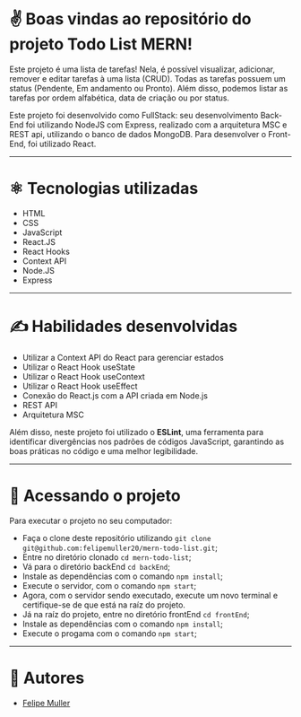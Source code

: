 # ✌️ Boas vindas ao repositório do projeto Todo List MERN!

Este projeto é uma lista de tarefas! Nela, é possível visualizar, adicionar, remover e editar tarefas à uma lista (CRUD). Todas as tarefas possuem um status (Pendente, Em andamento ou Pronto). Além disso, podemos listar as tarefas por ordem alfabética, data de criação ou por status.

Este projeto foi desenvolvido como FullStack: seu desenvolvimento Back-End foi utilizando NodeJS com Express, realizado com a arquitetura MSC e REST api, utilizando o banco de dados MongoDB. Para desenvolver o Front-End, foi utilizado React.

---

# ⚛️ Tecnologias utilizadas

- HTML
- CSS
- JavaScript
- React.JS
- React Hooks
- Context API
- Node.JS
- Express

---

# ✍️ Habilidades desenvolvidas

- Utilizar a Context API do React para gerenciar estados
- Utilizar o React Hook useState
- Utilizar o React Hook useContext
- Utilizar o React Hook useEffect
- Conexão do React.js com a API criada em Node.js
- REST API
- Arquitetura MSC

Além disso, neste projeto foi utilizado o **ESLint**, uma ferramenta para identificar divergências nos padrões de códigos JavaScript, garantindo as boas práticas no código e uma melhor legibilidade.

---

# 👀 Acessando o projeto

Para executar o projeto no seu computador:

- Faça o clone deste repositório utilizando `git clone git@github.com:felipemuller20/mern-todo-list.git`;
- Entre no diretório clonado `cd mern-todo-list`;
- Vá para o diretório backEnd `cd backEnd`;
- Instale as dependências com o comando `npm install`;
- Execute o servidor, com o comando `npm start`;
- Agora, com o servidor sendo executado, execute um novo terminal e certifique-se de que está na raíz do projeto.
- Já na raíz do projeto, entre no diretório frontEnd `cd frontEnd`;
- Instale as dependências com o comando `npm install`;
- Execute o progama com o comando `npm start`;

---

# 👥 Autores
- [Felipe Muller](https://github.com/felipemuller20)
